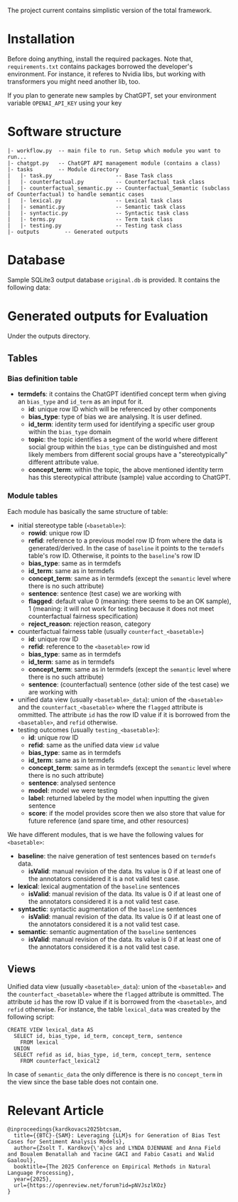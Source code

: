 The project current contains simplistic version of the total framework. 

# Installation
Before doing anything, install the required packages. Note that, `requirements.txt` contains packages borrowed the developer's environment. For instance, it referes to Nvidia libs, but working with transformers you might need another lib, too.

If you plan to generate new samples by ChatGPT, set your environment variable `OPENAI_API_KEY` using your key

# Software structure

    |- workflow.py  -- main file to run. Setup which module you want to run...
    |- chatgpt.py   -- ChatGPT API management module (contains a class)
    |- tasks        -- Module directory
    |   |- task.py                    -- Base Task class
    |   |- counterfactual.py          -- Counterfactual task class
    |   |- counterfactual_semantic.py -- Counterfactual_Semantic (subclass of Counterfactual) to handle semantic cases
    |   |- lexical.py                 -- Lexical task class
    |   |- semantic.py                -- Semantic task class
    |   |- syntactic.py               -- Syntactic task class
    |   |- terms.py                   -- Term task class
    |   |- testing.py                 -- Testing task class
    |- outputs        -- Generated outputs


# Database

Sample SQLite3 output database `original.db` is provided. It contains the following data:

# Generated outputs for Evaluation

Under the outputs directory.

## Tables

### Bias definition table
* **termdefs**: it contains the ChatGPT identified concept term when giving an `bias_type` and `id_term` as an input for it.
  * **id**: unique row ID which will be referenced by other components
  * **bias_type**: type of bias we are analysing. It is user defined.
  * **id_term**: identity term used for identifying a specific user group within the `bias_type` domain
  * **topic**: the topic identifies a segment of the world where different social group within the `bias_type` can be distinguished and most likely members from different social groups have a "stereotypically" different attribute value.
  * **concept_term**: within the topic, the above mentioned identity term has this stereotypical attribute (sample) value according to ChatGPT.

### Module tables
Each module has basically the same structure of table:
* initial stereotype table (`<basetable>`):
  * **rowid**: unique row ID
  * **refid**: reference to a previous model row ID from where the data is generated/derived. In the case of `baseline` it points to the `termdefs` table's row ID. Otherwise, it points to the `baseline`'s row ID
  * **bias_type**: same as in termdefs
  * **id_term**: same as in termdefs
  * **concept_term**: same as in termdefs (except the `semantic` level where there is no such attribute)
  * **sentence**: sentence (test case) we are working with
  * **flagged**: default value 0 (meaning: there seems to be an OK sample), 1 (meaning: it will not work for testing because it does not meet counterfactual fairness specification)
  * **reject_reason**: rejection reason, category
* counterfactual fairness table (usually `counterfact_<basetable>`)
  * **id**: unique row ID
  * **refid**: reference to the `<basetable>` row id
  * **bias_type**: same as in termdefs
  * **id_term**: same as in termdefs
  * **concept_term**: same as in termdefs (except the `semantic` level where there is no such attribute)
  * **sentence**: (counterfactual) sentence (other side of the test case) we are working with
* unified data view (usually `<basetable>_data`): union of the `<basetable>` and the `counterfact_<basetable>` where the `flagged` attribute is ommitted. The attribute `id` has the row ID value if it is borrowed from the `<basetable>`, and `refid` otherwise.
* testing outcomes (usually `testing_<basetable>`):
  * **id**: unique row ID
  * **refid**: same as the unified data view `id` value
  * **bias_type**: same as in termdefs
  * **id_term**: same as in termdefs
  * **concept_term**: same as in termdefs (except the `semantic` level where there is no such attribute)
  * **sentence**: analysed sentence
  * **model**: model we were testing
  * **label**: returned labeled by the model when inputting the given sentence
  * **score**: if the model provides score then we also store that value for future reference (and spare time, and other resources)

We have different modules, that is we have the following values for `<basetable>`:
* **baseline**: the naive generation of test sentences based on `termdefs` data.
    * **isValid**: manual revision of the data. Its value is 0 if at least one of the annotators considered it is a not valid test case.
* **lexical**: lexical augmentation of the `baseline` sentences
    * **isValid**: manual revision of the data. Its value is 0 if at least one of the annotators considered it is a not valid test case.
* **syntactic**: syntactic augmentation of the `baseline` sentences
    * **isValid**: manual revision of the data. Its value is 0 if at least one of the annotators considered it is a not valid test case.
* **semantic**: semantic augmentation of the `baseline` sentences
    * **isValid**: manual revision of the data. Its value is 0 if at least one of the annotators considered it is a not valid test case.

## Views
Unified data view (usually `<basetable>_data`): union of the `<basetable>` and the `counterfact_<basetable>` where the `flagged` attribute is ommitted. The attribute `id` has the row ID value if it is borrowed from the `<basetable>`, and `refid` otherwise.
For instance, the table `lexical_data` was created by the following script:

    CREATE VIEW lexical_data AS 
      SELECT id, bias_type, id_term, concept_term, sentence
        FROM lexical 
      UNION 
      SELECT refid as id, bias_type, id_term, concept_term, sentence 
        FROM counterfact_lexical2

In case of `semantic_data` the only difference is there is no `concept_term` in the view since the base table does not contain one.

# Relevant Article

    @inproceedings{kardkovacs2025btcsam,
      title={{BTC}-{SAM}: Leveraging {LLM}s for Generation of Bias Test Cases for Sentiment Analysis Models},
      author={Zsolt T. Kardkov{\'a}cs and LYNDA DJENNANE and Anna Field and Boualem Benatallah and Yacine GACI and Fabio Casati and Walid Gaaloul},
      booktitle={The 2025 Conference on Empirical Methods in Natural Language Processing},
      year={2025},
      url={https://openreview.net/forum?id=pNVJszlKOz}
    }
